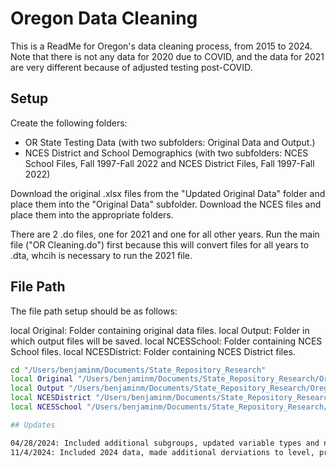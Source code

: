 
# Oregon Data Cleaning

This is a ReadMe for Oregon's data cleaning process, from 2015 to 2024.
Note that there is not any data for 2020 due to COVID, and the data for 2021 are very different because of adjusted testing post-COVID.

## Setup

Create the following folders:
- OR State Testing Data (with two subfolders: Original Data and Output.)
- NCES District and School Demographics (with two subfolders: NCES School Files, Fall 1997-Fall 2022 and NCES District Files, Fall 1997-Fall 2022)

Download the original .xlsx files from the "Updated Original Data" folder and place them into the "Original Data" subfolder. Download the NCES files and place them into the appropriate folders.

There are 2 .do files, one for 2021 and one for all other years.  Run the main file ("OR Cleaning.do") first because this will convert files for all years to .dta, whcih is necessary to run the 2021 file.
    
## File Path

The file path setup should be as follows: 

local Original: Folder containing original data files.
local Output: Folder in which output files will be saved.
local NCESSchool: Folder containing NCES School files.
local NCESDistrict: Folder containing NCES District files.

```bash
cd "/Users/benjaminm/Documents/State_Repository_Research"
local Original "/Users/benjaminm/Documents/State_Repository_Research/Oregon/Original"
local Output "/Users/benjaminm/Documents/State_Repository_Research/Oregon/Output"
local NCESDistrict "/Users/benjaminm/Documents/State_Repository_Research/NCES/District"
local NCESSchool "/Users/benjaminm/Documents/State_Repository_Research/NCES/School"

## Updates

04/28/2024: Included additional subgroups, updated variable types and names, and changed StudentGroup_TotalTested calculation to match post-launch file format.
11/4/2024: Included 2024 data, made additional derviations to level, proficiency and totaltested variables. 
